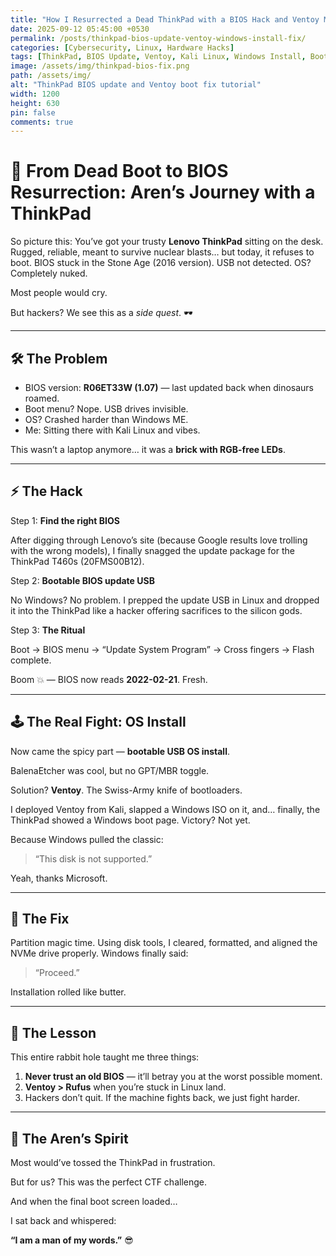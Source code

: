 ```yaml
---
title: "How I Resurrected a Dead ThinkPad with a BIOS Hack and Ventoy Magic"
date: 2025-09-12 05:45:00 +0530
permalink: /posts/thinkpad-bios-update-ventoy-windows-install-fix/
categories: [Cybersecurity, Linux, Hardware Hacks]
tags: [ThinkPad, BIOS Update, Ventoy, Kali Linux, Windows Install, Boot Fix]
image: /assets/img/thinkpad-bios-fix.png
path: /assets/img/
alt: "ThinkPad BIOS update and Ventoy boot fix tutorial"
width: 1200
height: 630
pin: false
comments: true
---
```


# 🚀 From Dead Boot to BIOS Resurrection: Aren’s Journey with a ThinkPad

So picture this: You’ve got your trusty **Lenovo ThinkPad** sitting on the desk. Rugged, reliable, meant to survive nuclear blasts… but today, it refuses to boot. BIOS stuck in the Stone Age (2016 version). USB not detected. OS? Completely nuked.

Most people would cry.

But hackers? We see this as a *side quest*. 🕶️

---

## 🛠️ The Problem

- BIOS version: **R06ET33W (1.07)** — last updated back when dinosaurs roamed.
- Boot menu? Nope. USB drives invisible.
- OS? Crashed harder than Windows ME.
- Me: Sitting there with Kali Linux and vibes.

This wasn’t a laptop anymore… it was a **brick with RGB-free LEDs**.

---

## ⚡ The Hack

Step 1: **Find the right BIOS**

After digging through Lenovo’s site (because Google results love trolling with the wrong models), I finally snagged the update package for the ThinkPad T460s (20FMS00B12).

Step 2: **Bootable BIOS update USB**

No Windows? No problem. I prepped the update USB in Linux and dropped it into the ThinkPad like a hacker offering sacrifices to the silicon gods.

Step 3: **The Ritual**

Boot → BIOS menu → “Update System Program” → Cross fingers → Flash complete.

Boom 💥 — BIOS now reads **2022-02-21**. Fresh.

---

## 🕹️ The Real Fight: OS Install

Now came the spicy part — **bootable USB OS install**.

BalenaEtcher was cool, but no GPT/MBR toggle.

Solution? **Ventoy**. The Swiss-Army knife of bootloaders.

I deployed Ventoy from Kali, slapped a Windows ISO on it, and… finally, the ThinkPad showed a Windows boot page. Victory? Not yet.

Because Windows pulled the classic:

> “This disk is not supported.”
> 

Yeah, thanks Microsoft.

---

## 🧙 The Fix

Partition magic time. Using disk tools, I cleared, formatted, and aligned the NVMe drive properly. Windows finally said:

> “Proceed.”
> 

Installation rolled like butter.

---

## 🔑 The Lesson

This entire rabbit hole taught me three things:

1. **Never trust an old BIOS** — it’ll betray you at the worst possible moment.
2. **Ventoy > Rufus** when you’re stuck in Linux land.
3. Hackers don’t quit. If the machine fights back, we just fight harder.

---

## 🖤 The Aren’s Spirit

Most would’ve tossed the ThinkPad in frustration.

But for us? This was the perfect CTF challenge.

And when the final boot screen loaded…

I sat back and whispered:

**“I am a man of my words.”** 😎